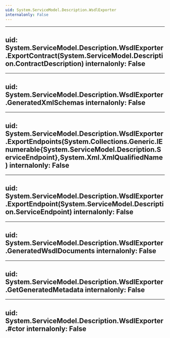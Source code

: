```yaml
---
uid: System.ServiceModel.Description.WsdlExporter
internalonly: False
---
```


---
uid: System.ServiceModel.Description.WsdlExporter.ExportContract(System.ServiceModel.Description.ContractDescription)
internalonly: False
---

---
uid: System.ServiceModel.Description.WsdlExporter.GeneratedXmlSchemas
internalonly: False
---

---
uid: System.ServiceModel.Description.WsdlExporter.ExportEndpoints(System.Collections.Generic.IEnumerable{System.ServiceModel.Description.ServiceEndpoint},System.Xml.XmlQualifiedName)
internalonly: False
---

---
uid: System.ServiceModel.Description.WsdlExporter.ExportEndpoint(System.ServiceModel.Description.ServiceEndpoint)
internalonly: False
---

---
uid: System.ServiceModel.Description.WsdlExporter.GeneratedWsdlDocuments
internalonly: False
---

---
uid: System.ServiceModel.Description.WsdlExporter.GetGeneratedMetadata
internalonly: False
---

---
uid: System.ServiceModel.Description.WsdlExporter.#ctor
internalonly: False
---

